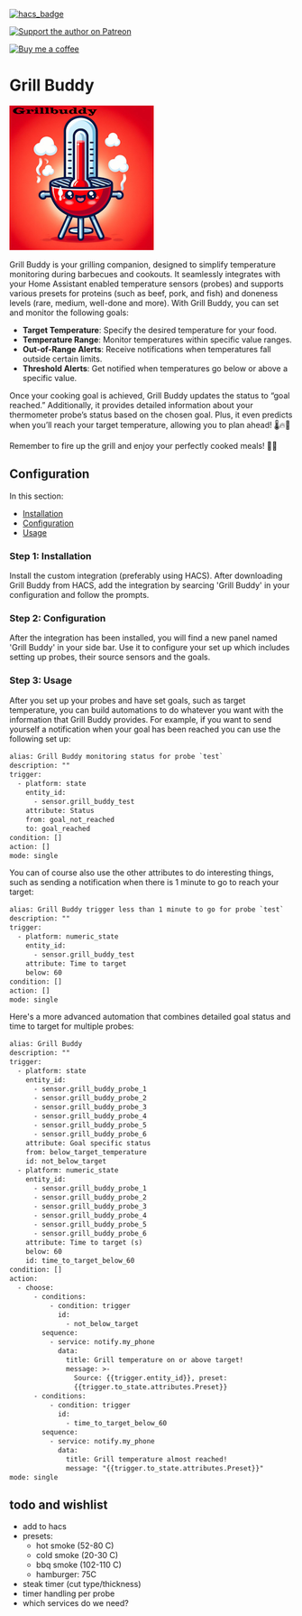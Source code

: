 [![hacs_badge](https://img.shields.io/badge/HACS-Custom-orange.svg)](https://github.com/hacs/integration)

[![Support the author on Patreon][patreon-shield]][patreon]

[![Buy me a coffee][buymeacoffee-shield]][buymeacoffee]

[patreon-shield]: https://frenck.dev/wp-content/uploads/2019/12/patreon.png
[patreon]: https://www.patreon.com/dutchdatadude

[buymeacoffee]: https://www.buymeacoffee.com/dutchdatadude
[buymeacoffee-shield]: https://www.buymeacoffee.com/assets/img/custom_images/orange_img.png

# Grill Buddy
![](icon.png?raw=true)

Grill Buddy is your grilling companion, designed to simplify temperature monitoring during barbecues and cookouts. It seamlessly integrates with your Home Assistant enabled temperature sensors (probes) and supports various presets for proteins (such as beef, pork, and fish) and doneness levels (rare, medium, well-done and more). With Grill Buddy, you can set and monitor the following goals:

- **Target Temperature**: Specify the desired temperature for your food.
- **Temperature Range**: Monitor temperatures within specific value ranges.
- **Out-of-Range Alerts**: Receive notifications when temperatures fall outside certain limits.
- **Threshold Alerts**: Get notified when temperatures go below or above a specific value.

Once your cooking goal is achieved, Grill Buddy updates the status to “goal reached.” Additionally, it provides detailed information about your thermometer probe’s status based on the chosen goal. Plus, it even predicts when you’ll reach your target temperature, allowing you to plan ahead! 🌡️🔥🍖

Remember to fire up the grill and enjoy your perfectly cooked meals! 🎉🔥


## Configuration
In this section:
- [Installation](#step-1-installation)
- [Configuration](#step-2-configuration)
- [Usage](#step-3-usage)
  
### Step 1: Installation
Install the custom integration (preferably using HACS). After downloading Grill Buddy from HACS, add the integration by searcing 'Grill Buddy' in your configuration and follow the prompts.

### Step 2: Configuration
After the integration has been installed, you will find a new panel named 'Grill Buddy' in your side bar. Use it to configure your set up which includes setting up probes, their source sensors and the goals.

### Step 3: Usage
After you set up your probes and have set goals, such as target temperature, you can build automations to do whatever you want with the information that Grill Buddy provides.
For example, if you want to send yourself a notification when your goal has been reached you can use the following set up:

```
alias: Grill Buddy monitoring status for probe `test`
description: ""
trigger:
  - platform: state
    entity_id:
      - sensor.grill_buddy_test
    attribute: Status
    from: goal_not_reached
    to: goal_reached
condition: []
action: []
mode: single
```

You can of course also use the other attributes to do interesting things, such as sending a notification when there is 1 minute to go to reach your target:
```
alias: Grill Buddy trigger less than 1 minute to go for probe `test`
description: ""
trigger:
  - platform: numeric_state
    entity_id:
      - sensor.grill_buddy_test
    attribute: Time to target
    below: 60
condition: []
action: []
mode: single
```

Here's a more advanced automation that combines detailed goal status and time to target for multiple probes:
```
alias: Grill Buddy
description: ""
trigger:
  - platform: state
    entity_id:
      - sensor.grill_buddy_probe_1
      - sensor.grill_buddy_probe_2
      - sensor.grill_buddy_probe_3
      - sensor.grill_buddy_probe_4
      - sensor.grill_buddy_probe_5
      - sensor.grill_buddy_probe_6
    attribute: Goal specific status
    from: below_target_temperature
    id: not_below_target
  - platform: numeric_state
    entity_id:
      - sensor.grill_buddy_probe_1
      - sensor.grill_buddy_probe_2
      - sensor.grill_buddy_probe_3
      - sensor.grill_buddy_probe_4
      - sensor.grill_buddy_probe_5
      - sensor.grill_buddy_probe_6
    attribute: Time to target (s)
    below: 60
    id: time_to_target_below_60
condition: []
action:
  - choose:
      - conditions:
          - condition: trigger
            id:
              - not_below_target
        sequence:
          - service: notify.my_phone
            data:
              title: Grill temperature on or above target!
              message: >-
                Source: {{trigger.entity_id}}, preset:
                {{trigger.to_state.attributes.Preset}}
      - conditions:
          - condition: trigger
            id:
              - time_to_target_below_60
        sequence:
          - service: notify.my_phone
            data:
              title: Grill temperature almost reached!
              message: "{{trigger.to_state.attributes.Preset}}"
mode: single

```
## todo and wishlist
- add to hacs
- presets:
  - hot smoke (52-80 C)
  - cold smoke (20-30 C)
  - bbq smoke (102-110 C)
  - hamburger: 75C
- steak timer (cut type/thickness)
- timer handling per probe
- which services do we need?

